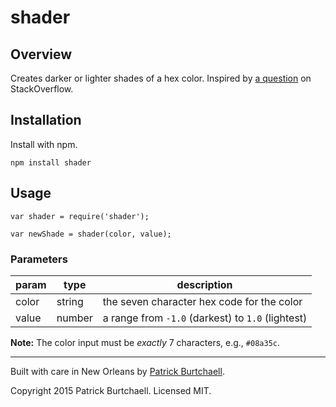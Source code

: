 # shader

## Overview

Creates darker or lighter shades of a hex color. Inspired by [a question](http://stackoverflow.com/questions/5560248/programmatically-lighten-or-darken-a-hex-color-or-rgb-and-blend-colors) on StackOverflow.

## Installation

Install with npm.

```
npm install shader
```

## Usage

```
var shader = require('shader');

var newShade = shader(color, value);
```

### Parameters

| param | type   | description                                       |
|-------|--------|---------------------------------------------------|
| color | string | the seven character hex code for the color        |
| value | number | a range from `-1.0` (darkest) to `1.0` (lightest) |

**Note:** The color input must be *exactly* 7 characters, e.g., `#08a35c`.

---
Built with care in New Orleans by [Patrick Burtchaell](http://twitter.com/pburtchaell).

Copyright 2015 Patrick Burtchaell. Licensed MIT.

